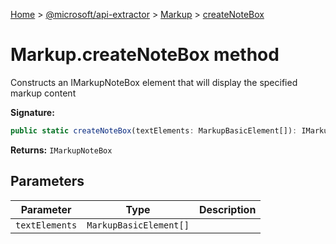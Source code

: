 [Home](./index) &gt; [@microsoft/api-extractor](api-extractor.md) &gt; [Markup](api-extractor.markup.md) &gt; [createNoteBox](api-extractor.markup.createnotebox.md)

# Markup.createNoteBox method

Constructs an IMarkupNoteBox element that will display the specified markup content

**Signature:**
```javascript
public static createNoteBox(textElements: MarkupBasicElement[]): IMarkupNoteBox;
```
**Returns:** `IMarkupNoteBox`

## Parameters

|  Parameter | Type | Description |
|  --- | --- | --- |
|  `textElements` | `MarkupBasicElement[]` |  |

